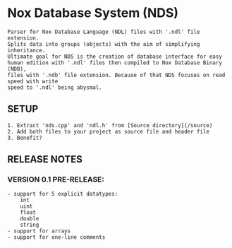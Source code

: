 # Nox Database System (NDS)

    Parser for Nox Database Language (NDL) files with '.ndl' file extension.
    Splits data into groups (objects) with the aim of simplifying inheritance.
    Ultimate goal for NDS is the creation of database interface for easy
    human edition with '.ndl' files then compiled to Nox Database Binary (NDB),
    files with '.ndb' file extension. Because of that NDS focuses on read speed with write
    speed to '.ndl' being abysmal.

## SETUP

    1. Extract 'nds.cpp' and 'ndl.h' from [Source directory](/source)
    2. Add both files to your project as source file and header file
    3. Benefit?

## RELEASE NOTES

### VERSION 0.1 PRE-RELEASE:

    - support for 5 explicit datatypes:
        int
        uint
        float
        double
        string
    - support for arrays
    - support for one-line comments
